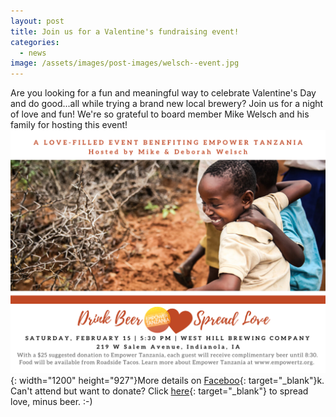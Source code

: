 ```yaml
---
layout: post
title: Join us for a Valentine's fundraising event!
categories:
  - news
image: /assets/images/post-images/welsch--event.jpg
---
```


Are you looking for a fun and meaningful way to celebrate Valentine's Day and do good...all while trying a brand new local brewery? Join us for a night of love and fun\! We're so grateful to board member Mike Welsch and his family for hosting this event\!![](/uploads/mike-welsch-invite-1.jpg){: width="1200" height="927"}More details on [Faceboo](https://www.facebook.com/events/1001118910274690/?active_tab=about){: target="_blank"}k. Can't attend but want to donate? Click [here](www.empowertz.org/donate){: target="_blank"} to spread love, minus beer. :-)